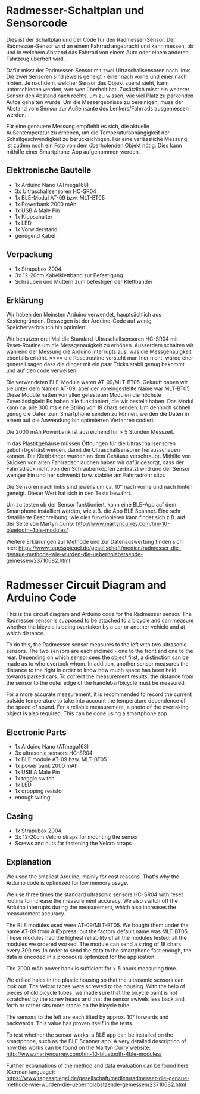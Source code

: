 # Radmesser-Schaltplan und Sensorcode

Dies ist der Schaltplan und der Code für den Radmesser-Sensor. Der Radmesser-Sensor wird an einem Fahrrad angebracht und kann messen, ob und in welchem Abstand das Fahrrad von einem Auto oder einem anderen Fahrzeug überholt wird.

Dafür misst der Radmesser-Sensor mit zwei Ultraschallsensoren nach links. Die zwei Sensoren sind jeweils geneigt - einer nach vorne und einer nach hinten. Je nachdem, welcher Sensor das Objekt zuerst sieht, kann unterschieden werden, wer wen überholt hat. Zusätzlich misst ein weiterer Sensor den Abstand nach rechts, um zu wissen, wie viel Platz zu parkenden Autos gehalten wurde. Um die Messergebnisse zu bereinigen, muss der Abstand vom Sensor zur Außenkante des Lenkers/Fahrrads ausgemessen werden.

Für eine genauere Messung empfiehlt es sich, die aktuelle Außentemperatur zu erheben, um die Temperaturabhängigkeit der Schallgeschwindigkeit zu berücksichtigen. Für eine verlässliche Messung ist zudem noch ein Foto von dem überholenden Objekt nötig. Dies kann mithilfe einer Smartphone-App aufgenommen werden.

## Elektronische Bauteile
- 1x Arduino Nano (ATmega168)
- 3x Ultraschallsensoren HC-SR04
- 1x BLE-Modul AT-09 bzw. MLT-BT05
- 1x Powerbank 2000 mAh
- 1x USB A Male Pin
- 1x Kippschalter
- 1x LED
- 1x Vorwiderstand
- genügend Kabel

## Verpackung
- 1x Strapubox 2004
- 3x 12-20cm Kabelklettband zur Befestigung
- Schrauben und Muttern zum befestigen der Klettbänder

## Erklärung

Wir haben den kleinsten Arduino verwendet, hauptsächlich aus Kostengründen. Deswegen ist der Arduino-Code auf wenig Speicherverbrauch hin optimiert.

Wir benutzen drei Mal die Standard-Ultraschallsensoren HC-SR04 mit Reset-Routine um die Messgenauigkeit zu erhöhen. Ausserdem schalten wir während der Messung die Arduino interrupts aus, was die Messgenauigkeit ebenfalls erhöht. ==== die Resetroutine versteht man hier nicht, würde eher generell sagen dass die dinger mit ein paar Tricks stabil genug bekommt und auf den code verweisen

Die verwendeten BLE-Module waren AT-09/MLT-BT05. Gekauft haben wir sie unter dem Namen AT-09, aber der voreingestellte Name war MLT-BT05. Diese Module hatten von allen getesteten Modulen die höchste Zuverlässigkeit: Es haben alle funktioniert, die wir bestellt haben. Das Modul kann ca. alle 300 ms eine String von 18 chars senden. Um dennoch schnell genug die Daten zum Smartphone senden zu können, werden die Daten in einem auf die Anwendung hin optimierten Verfahren codiert.

Die 2000 mAh Powerbank ist ausreichend für > 5 Stunden Messzeit.

In das Plastikgehäuse müssen Öffnungen für die Ultraschallsensoren gebohrt/gefräst werden, damit die Ultraschallsensoren herausschauen können. Die Klettbänder wurden an dem Gehäuse verschraubt. Mithilfe von Stücken von alten Fahrradschläuchen haben wir dafür gesorgt, dass der Fahrradlack nicht von den Schraubenköpfen zerkratzt wird und der Sensor weniger hin und her schwenkt bzw. stabiler am Fahrradrohr sitzt.

Die Sensoren nach links sind jeweils um ca. 10° nach vorne und nach hinten geneigt. Dieser Wert hat sich in den Tests bewährt.

Um zu testen ob der Sensor funktioniert, kann eine BLE-App auf dem Smartphone installiert werden, wie z.B. die App BLE Scanner. Eine sehr detaillierte Beschreibung, wie dies funktionieren kann findet sich z.B. auf der Seite von Martyn Curry: http://www.martyncurrey.com/hm-10-bluetooth-4ble-modules/

Weitere Erklärungen zur Methode und zur Datenauswertung finden sich hier: https://www.tagesspiegel.de/gesellschaft/medien/radmesser-die-genaue-methode-wie-wurden-die-ueberholabstaende-gemessen/23710682.html



# Radmesser Circuit Diagram and Arduino Code

This is the circuit diagram and Arduino code for the Radmesser sensor. The Radmesser sensor is supposed to be attached to a bicycle and can measure whether the bicycle is being overtaken by a car or another vehicle and at which distance.

To do this, the Radmesser sensor measures to the left with two ultrasonic sensors. The two sensors are each inclined - one to the front and one to the rear. Depending on which sensor sees the object first, a distinction can be made as to who overtook whom. In addition, another sensor measures the distance to the right in order to know how much space has been held towards parked cars. To correct the measurement results, the distance from the sensor to the outer edge of the handlebar/bicycle must be measured.

For a more accurate measurement, it is recommended to record the current outside temperature to take into account the temperature dependence of the speed of sound. For a reliable measurement, a photo of the overtaking object is also required. This can be done using a smartphone app.

## Electronic Parts
- 1x Arduino Nano (ATmega168)
- 3x ultrasonic sensors HC-SR04
- 1x BLE module AT-09 bzw. MLT-BT05
- 1x power bank 2000 mAh
- 1x USB A Male Pin
- 1x toggle switch
- 1x LED
- 1x dropping resistor
- enough wiring

## Casing
- 1x Strapubox 2004
- 3x 12-20cm Velcro straps for mounting the sensor
- Screws and nuts for fastening the Velcro straps


## Explanation

We used the smallest Arduino, mainly for cost reasons. That's why the Arduino code is optimized for low memory usage.

We use three times the standard ultrasonic sensors HC-SR04 with reset routine to increase the measurement accuracy. We also switch off the Arduino interrupts during the measurement, which also increases the measurement accuracy.

The BLE modules used were AT-09/MLT-BT05. We bought them under the name AT-09 from AliExpress, but the factory default name was MLT-BT05. These modules had the highest reliability of all the modules tested: all the modules we ordered worked. The module can send a string of 18 chars every 300 ms. In order to send the data to the smartphone fast enough, the data is encoded in a procedure optimized for the application.

The 2000 mAh power bank is sufficient for > 5 hours measuring time.

We drilled holes in the plastic housing so that the ultrasonic sensors can look out. The Velcro tapes were screwed to the housing. With the help of pieces of old bicycle tubes, we made sure that the bicycle paint is not scratched by the screw heads and that the sensor swivels less back and forth or rather sits more stable on the bicycle tube.

The sensors to the left are each tilted by approx. 10° forwards and backwards. This value has proven itself in the tests.

To test whether the sensor works, a BLE app can be installed on the smartphone, such as the BLE Scanner app. A very detailed description of how this works can be found on the Martyn Curry website: http://www.martyncurrey.com/hm-10-bluetooth-4ble-modules/

Further explanations of the method and data evaluation can be found here (German language): https://www.tagesspiegel.de/gesellschaft/medien/radmesser-die-genaue-methode-wie-wurden-die-ueberholabstaende-gemessen/23710682.html
